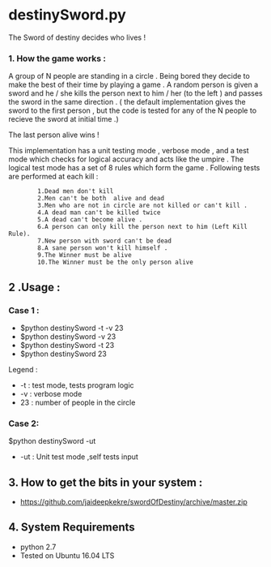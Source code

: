 # destinySword.py
The Sword of destiny decides who lives ! 

### 1. How the game works :
A group of N people are standing in a circle . Being bored they decide to make the best of their time by playing a game . A random person is given a sword and he / she kills the person next to him / her (to the left ) and passes the sword in the same direction . ( the default implementation gives the sword to the first person , but the code is tested for any of the N people to recieve the sword at initial time .) 

The last person alive wins ! 

This implementation has a unit testing mode , verbose mode , and a test mode which checks for logical accuracy and acts like the umpire . 
The logical test mode has a set of 8 rules which form the game . 
Following tests are performed at each kill :

            1.Dead men don't kill
            2.Men can't be both  alive and dead
            3.Men who are not in circle are not killed or can't kill .
            4.A dead man can't be killed twice
            5.A dead can't become alive .
            6.A person can only kill the person next to him (Left Kill Rule).
            7.New person with sword can't be dead
            8.A sane person won't kill himself .
            9.The Winner must be alive
            10.The Winner must be the only person alive



## 2 .Usage : 
### Case 1 : 
* $python destinySword -t -v 23 
* $python destinySword -v 23 
* $python destinySword -t  23 
* $python destinySword  23 

 Legend :
* -t : test mode, tests program  logic
* -v : verbose mode 
* 23 : number of people in the circle 

### Case 2: 
$python destinySword -ut 

* -ut : Unit test mode ,self tests input 

## 3. How to get the bits in your system : 
* https://github.com/jaideepkekre/swordOfDestiny/archive/master.zip

## 4. System Requirements 
* python 2.7 
* Tested on Ubuntu 16.04 LTS 


